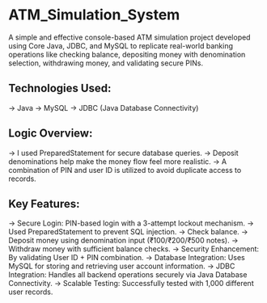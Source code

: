 # ATM_Simulation_System
A simple and effective console-based ATM simulation project developed using Core Java, JDBC, and MySQL to replicate real-world banking operations like checking balance, depositing money with denomination selection, withdrawing money, and validating secure PINs.

Technologies Used:
-----------------
-> Java 
-> MySQL
-> JDBC (Java Database Connectivity)


Logic Overview:
------------------
-> I used PreparedStatement for secure database queries.
-> Deposit denominations help make the money flow feel more realistic.
-> A combination of PIN and user ID is utilized to avoid duplicate access to records.

Key Features:
------------
-> Secure Login: PIN-based login with a 3-attempt lockout mechanism.
-> Used PreparedStatement to prevent SQL injection.
-> Check balance.
-> Deposit money using denomination input (₹100/₹200/₹500 notes).
-> Withdraw money with sufficient balance checks.
-> Security Enhancement: By validating User ID + PIN combination.
-> Database Integration: Uses MySQL for storing and retrieving user account information.
-> JDBC Integration: Handles all backend operations securely via Java Database Connectivity.
-> Scalable Testing: Successfully tested with 1,000  different user records.
